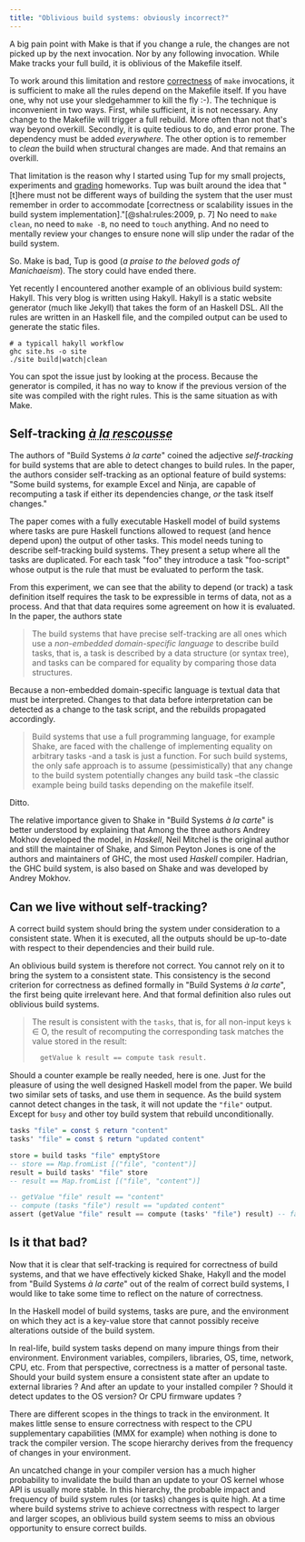 ```yaml
---
title: "Oblivious build systems: obviously incorrect?"
---
```



A big pain point with Make is that if you change a rule, the changes are not picked up by the next invocation. Nor by any following invocation.
While Make tracks your full build, it is oblivious of the Makefile itself.

To work around this limitation and restore [correctness](/tags/correctness.html) of `make` invocations, it is sufficient to make all the rules depend on the Makefile itself. If you have one, why not use your sledgehammer to kill the fly :-). The technique is inconvenient in two ways. First, while sufficient, it is not necessary. Any change to the Makefile will trigger a full rebuild. More often than not that's way beyond overkill. Secondly, it is quite tedious to do, and error prone. The dependency must be added _everywhere_. The other option is to remember to _clean_ the build when structural changes are made. And that remains an overkill.

That limitation is the reason why I started using Tup for my small projects, experiments and [grading](/tags/grading) homeworks. Tup was built around the idea that "\[t\]here must not be different ways of building the system that the user must remember in order to accommodate \[correctness or scalability issues in the build system implementation\]."[@shal:rules:2009, p. 7]
No need to `make clean`, no need to `make -B`, no need to `touch` anything. And no need to mentally review your changes to ensure none will slip under the radar of the build system.

<!--
So, make was bad, tup's better, article is over ?
-- Layus

No, because the issue of the scope cannot be solved. There are **always** things that fall out of scope of a build system.
Make ignores itself. Tup ignores updates to external files and excutables, etc. None of them track OS, cpu architecture, etc.
-->

So. Make is bad, Tup is good (_a praise to the beloved gods of Manichaeism_). The story could have ended there.

Yet recently I encountered another example of an oblivious build system: Hakyll.
This very blog is written using Hakyll. Hakyll is a static website generator (much like Jekyll) that takes the form of an Haskell DSL.
All the rules are written in an Haskell file, and the compiled output can be used to generate the static files.

```
# a typicall hakyll workflow
ghc site.hs -o site
./site build|watch|clean
```

You can spot the issue just by looking at the process. Because the generator is compiled, it has no way to know if the previous version of the site was compiled with the right rules.
This is the same situation as with Make.

## Self-tracking _<abbr title="French for 'to the rescue'">à la rescousse</abbr>_

The authors of "Build Systems _à la carte_" coined the adjective _self-tracking_ for build systems that are able to detect changes to build rules.
In the paper, the authors consider self-tracking as an optional feature of build systems: "Some build systems, for example Excel and Ninja, are capable of recomputing a task if either its dependencies change, _or_ the task itself changes."

The paper comes with a fully executable Haskell model of build systems where tasks are pure Haskell functions allowed to request (and hence depend upon) the output of other tasks.
This model needs tuning to describe self-tracking build systems. They present a setup where all the tasks are duplicated. For each task "foo" they introduce a task "foo-script" whose output is the rule that must be evaluated to perform the task.

From this experiment, we can see that the ability to depend (or track) a task definition itself requires the task to be expressible in terms of data, not as a process. And that that data requires some agreement on how it is evaluated.
In the paper, the authors state 

> The build systems that have precise self-tracking are all ones which use a _non-embedded
> domain-specific language_ to describe build tasks, that is, a task is described by a data
> structure (or syntax tree), and tasks can be compared for equality by comparing those data
> structures.

Because a non-embedded domain-specific language is textual data that must be interpreted.
Changes to that data before interpretation can be detected as a change to the task script, and the rebuilds propagated accordingly.

> Build systems that use a full programming language, for example Shake, are
> faced with the challenge of implementing equality on arbitrary tasks -and a task is just a
> function. For such build systems, the only safe approach is to assume (pessimistically) that
> any change to the build system potentially changes any build task –the classic example
> being build tasks depending on the makefile itself.

Ditto.

The relative importance given to Shake in "Build Systems _à la carte_" is better understood by explaining that Among the three authors Andrey Mokhov developed the model, in _Haskell_, Neil Mitchel is the original author and still the maintainer of Shake, and Simon Peyton Jones is one of the authors and maintainers of GHC, the most used _Haskell_ compiler.
Hadrian, the GHC build system, is also based on Shake and was developed by Andrey Mokhov.

## Can we live without self-tracking?

A correct build system should bring the system under consideration to a consistent state. When it is executed, all the outputs should be up-to-date with respect to their dependencies and their build rule.

An oblivious build system is therefore not correct. You cannot rely on it to bring the system to a consistent state.
This consistency is the second criterion for correctness as defined formally in "Build Systems _à la carte_", the first being quite irrelevant here.
And that formal definition also rules out oblivious build systems.

> The result is consistent with the `tasks`, that is, for all non-input keys `k` ∈ O,
> the result of recomputing the corresponding task matches the value stored in the
> result:
> ```haskell
>   getValue k result == compute task result.
> ```

Should a counter example be really needed, here is one. Just for the pleasure of using the well designed Haskell model from the paper. We build two similar sets of tasks, and use them in sequence. As the build system cannot detect changes in the task, it will not update the `"file"` output. Except for `busy` and other toy build system that rebuild unconditionally.

```haskell
tasks "file" = const $ return "content"
tasks' "file" = const $ return "updated content"

store = build tasks "file" emptyStore
-- store == Map.fromList [("file", "content")]
result = build tasks' "file" store
-- result == Map.fromList [("file", "content")]

-- getValue "file" result == "content"
-- compute (tasks "file") result == "updated content"
assert (getValue "file" result == compute (tasks' "file") result) -- fails
```

## Is it that bad?

Now that it is clear that self-tracking is required for correctness of build systems, and that we have effectively kicked Shake, Hakyll and the model from "Build Systems _à la carte_" out of the realm of correct build systems, I would like to take some time to reflect on the nature of correctness.

In the Haskell model of build systems, tasks are pure, and the environment on which they act is a key-value store that cannot possibly receive alterations outside of the build system.

In real-life, build system tasks depend on many impure things from their environment. Environment variables, compilers, libraries, OS, time, network, CPU, etc. From that perspective, correctness is a matter of personal taste. Should your build system ensure a consistent state after an update to external libraries ? And after an update to your installed compiler ?
Should it detect updates to the OS version? Or CPU firmware updates ?

There are different scopes in the things to track in the environment. It makes little sense to ensure correctness with respect to the CPU supplementary capabilities (MMX for example) when nothing is done to track the compiler version. The scope hierarchy derives from the frequency of changes in your environment.

An uncatched change in your compiler version has a much higher probability to invalidate the build than an update to your OS kernel whose API is usually more stable.
In this hierarchy, the probable impact and frequency of build system rules (or tasks) changes is quite high. At a time where build systems strive to achieve correctness with respect to larger and larger scopes, an oblivious build system seems to miss an obvious opportunity to ensure correct builds.





<!--
http://gittup.org/tup/build_system_rules_and_algorithms.pdf
https://stackoverflow.com/questions/4150830/depend-on-the-make-file-itself
https://stackoverflow.com/questions/3871444/making-all-rules-depend-on-the-makefile-itself
-->
